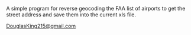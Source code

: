 A simple program for reverse geocoding the FAA list of airports to get the street address and save them into the current xls file.

DouglasKing215@gmail.com
